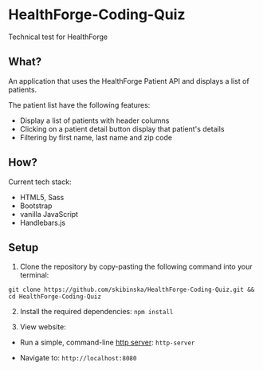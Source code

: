 # HealthForge-Coding-Quiz
Technical test for HealthForge

## What?
 An application that uses the HealthForge Patient API and displays a list of patients.
 
The patient list have the following features:

- Display a list of patients with header columns
- Clicking on a patient detail button display that patient's details
- Filtering by first name, last name and zip code

## How?

Current tech stack:

- HTML5, Sass
- Bootstrap
- vanilla JavaScript
- Handlebars.js

## Setup

1. Clone the repository by copy-pasting the following command into your terminal:

  ```
  git clone https://github.com/skibinska/HealthForge-Coding-Quiz.git && cd HealthForge-Coding-Quiz
  ```
  
2. Install the required dependencies: `npm install`

3. View website: 
   
  - Run a simple, command-line [http server](https://www.npmjs.com/package/http-server): `http-server`
   
   - Navigate to: `http://localhost:8080`




